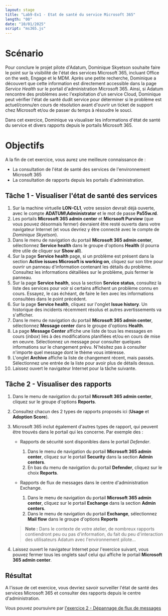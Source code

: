 ```yaml
---
layout: stage
title: "Lab9-Ex1 - Etat de santé du service Microsoft 365"
length: "00"
date: "10/01/2025"
script: "ms365.js"
---
```

# Scénario
Pour conclure le projet pilote d'Adatum, Dominique Skyetson souhaite faire le point sur la visibilité de l'état des services Microsoft 365, incluant Office on the web, Engage et le MDM. Après une petite recherche, Dominique a découvert que cette information est directement accessible dans la page *Service Health* sur le portail d'administration Microsoft 365. Ainsi, si Adatum rencontre des problèmes avec l'exploitation d'un service Cloud, Dominique peut vérifier l'état de santé dudit service pour déterminer si le problème est actuel/connu/en cours de résolution avant d'ouvrir un ticket de support chez Microsoft et/ou de passer du temps à résoudre le souci. 

Dans cet exercice, Dominique va visualiser les informations d'état de santé du service et divers rapports depuis le portails Microsoft 365.

# Objectifs
A la fin de cet exercice, vous aurez une meilleure connaissance de :
- La consultation de l'état de santé des services de l'environnement Microsoft 365
- La consultation de rapports depuis les portails d'administration.


## Tâche 1 - Visualiser l'état de santé des services
1. Sur la machine virtuelle **LON-CL1**, votre session devrait déjà ouverte, avec le compte **ADATUM\Administrator** et le mot de passe **Pa55w.rd**.
1. Les portails **Microsoft 365 admin center** et **Micrsooft Purview** (que vous pouvez désormais fermer) devraient être resté ouverts dans votre navigateur Internet (et vous devriez y être connecté avec le compte de *Dominique Skyetson*).
1. Dans le menu de navigation du portail **Microsoft 365 admin center**, sélectionnez **Service health** dans le groupe d'options **Health** (il pourra être utile de cliquer sur **Show all**).
1. Sur la page **Service health** page, si un problème est présent dans la section **Active issues Microsoft is working on**, cliquez sur son titre pour ouvrir un panneau d'information contenant les détails du problème. Consultez les informations détaillées sur le problème, puis fermer le panneau.
1. Sur la page **Service health**, sous la section **Service status**, consultez la liste des services pour voir si certains affichent un problème connu en cours. Essayez, le cas échéant, de faire le lien avec les informations consultées dans le point précédent.
1. Sur la page **Service health**, cliquez sur l'onglet **Issue history**. Un historique des incidents récemment résolus et autres avertissements va s'afficher.
1. Dans le menu de navigation du portail **Microsoft 365 admin center**, sélectionnez **Message center** dans le groupe d'options **Health**.
1. La page **Message Center** affiche une liste de tous les messages en cours (*inbox*) liés à des modifications planifiées et/ou en cours de mise en oeuvre. Sélectionnez un message pour consulter quelques informations sur le changement prévu. N'hésitez pas à consulter n'importe quel message dont le thème vous intéresse.
1. L'onglet **Archive** affiche la liste de changement récent, mais passés. Sélectionnez une entrée de la liste pour avoir plus de détails dessus.
1. Laissez ouvert le navigateur Internet pour la tâche suivante.

## Tâche 2 - Visualiser des rapports

1. Dans le menu de navigation du portail **Microsoft 365 admin center**, cliquez sur le groupe d'options **Reports**.
1. Consultez chacun des 2 types de rapports proposés ici (**Usage** et **Adoption Score**).
1. Microsoft 365 inclut également d'autres types de rapport, qui peuvent être trouvés dans le portail qui les concerne. Par exemple des :
	- Rapports de sécurité sont disponibles dans le portail *Defender*.
		1. Dans le menu de navigation du portail **Microsoft 365 admin center**, cliquez sur le portail **Security** dans la section **Admin centers**.
		1. En bas du menu de navigation du portail **Defender**, cliquez sur le choix **Reports**.

	- Rapports de flux de messages dans le centre d'administration Exchange.
		1. Dans le menu de navigation du portail **Microsoft 365 admin center**, cliquez sur le portail **Exchange** dans la section **Admin centers**.
		1. Dans le menu de navigation du portail **Exchange**, sélectionnez **Mail flow** dans le groupe d'options **Reports** 

	>**Note :** Dans le contexte de votre atelier, de nombreux rapports contiendront peu ou pas d'information, du fait du peu d'interaction des utilisateurs Adatum avec l'environnement pilote...

1. Laissez ouvert le navigateur Internet pour l'exercice suivant, vous pouvez fermer tous les onglets sauf celui qui affiche le portail **Microsoft 365 admin center**.

## Résultat
A l'issue de cet exercice, vous devriez savoir surveiller l'état de santé des services Microsoft 365 et consulter des rapports depuis le centre d'administration.

Vous pouvez poursuivre par [l'exercice 2 - Dépannage de flux de messages](lab9e2)